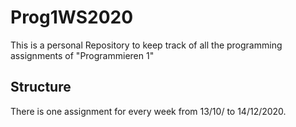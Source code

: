 # Prog1WS2020

This is a personal Repository to keep track of all the programming assignments of "Programmieren 1"

## Structure

There is one assignment for every week from 13/10/ to 14/12/2020.
